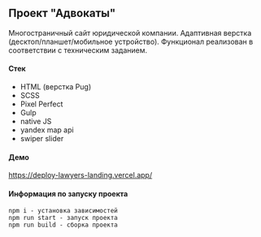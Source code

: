 ## Проект "Адвокаты"

Многостраничный сайт юридической компании. Адаптивная верстка (десктоп/планшет/мобильное устройство).
Функционал реализован в соответствии с техническим заданием.

#### Стек
* HTML (верстка Pug)
* SCSS
* Pixel Perfect
* Gulp
* native JS
* yandex map api
* swiper slider

#### Демо
https://deploy-lawyers-landing.vercel.app/


#### Информация по запуску проекта
```
npm i - установка зависимостей
npm run start - запуск проекта
npm run build - сборка проекта
```
